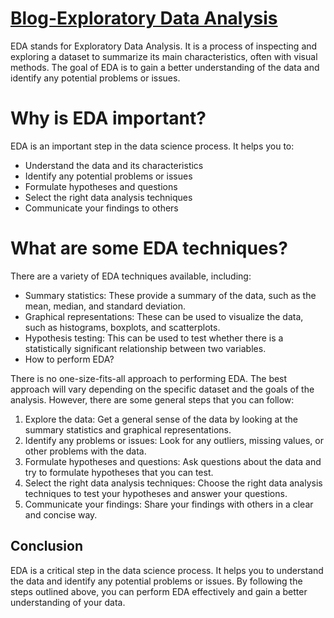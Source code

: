 # [Blog-Exploratory Data Analysis](https://towardsdatascience.com/exploratory-data-analysis-8fc1cb20fd15)

EDA stands for Exploratory Data Analysis. It is a process of inspecting and exploring a dataset to summarize its main characteristics, often with visual methods. The goal of EDA is to gain a better understanding of the data and identify any potential problems or issues.

# Why is EDA important?
EDA is an important step in the data science process. It helps you to:
- Understand the data and its characteristics
- Identify any potential problems or issues
- Formulate hypotheses and questions
- Select the right data analysis techniques
- Communicate your findings to others

# What are some EDA techniques?
There are a variety of EDA techniques available, including:
- Summary statistics: These provide a summary of the data, such as the mean, median, and standard deviation.
- Graphical representations: These can be used to visualize the data, such as histograms, boxplots, and scatterplots.
- Hypothesis testing: This can be used to test whether there is a statistically significant relationship between two variables.
- How to perform EDA?

There is no one-size-fits-all approach to performing EDA. The best approach will vary depending on the specific dataset and the goals of the analysis. However, there are some general steps that you can follow:

1.  Explore the data: Get a general sense of the data by looking at the summary statistics and graphical representations.
2.  Identify any problems or issues: Look for any outliers, missing values, or other problems with the data.
3.  Formulate hypotheses and questions: Ask questions about the data and try to formulate hypotheses that you can test.
4.  Select the right data analysis techniques: Choose the right data analysis techniques to test your hypotheses and answer your questions.
5.  Communicate your findings: Share your findings with others in a clear and concise way.

## Conclusion
EDA is a critical step in the data science process. It helps you to understand the data and identify any potential problems or issues. By following the steps outlined above, you can perform EDA effectively and gain a better understanding of your data.
